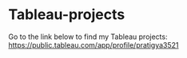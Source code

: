 # Tableau-projects
Go to the link below to find my Tableau projects: 
https://public.tableau.com/app/profile/pratigya3521
